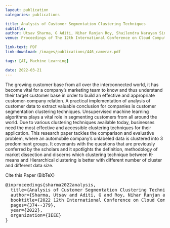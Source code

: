 ```yaml
---
layout: publication
categories: publications

title: Analysis of Customer Segmentation Clustering Techniques
subtitle:
author: Utsav Sharma, G Aditi, Nihar Ranjan Roy, Shailendra Narayan Singh
venue: Proceedings of The 12th International Conference on Cloud Computing, Data Science \& Engineering (Confluence)

link-text: PDF
link-download: /images/publications/446_camerar.pdf

tags: [AI, Machine Learning]

date: 2022-03-21
---
```


The growing customer base from all over the interconnected world, it has become vital for a company’s marketing team to know and thus understand their target customer base in order to build an effective and appropriate customer-company relation. A practical implementation of analysis of customer data to extract valuable conclusion for companies is customer segmentation clustering techniques. Unsupervised machine learning algorithms plays a vital role in segmenting customers from all around the world. Due to various clustering techniques available today, businesses need the most effective and accessible clustering techniques for their application. This research paper tackles the comparison and evaluative problem, where an automobile company’s unlabeled data is clustered into 3 predominant groups. It covenants with the questions that are previously conferred by the scholars and it spotlights the definition, methodology of market dissection and discerns which clustering technique between K-means and Hierarchical clustering is better with different number of cluster and different data size.


<div class="language-plaintext highlighter-rouge">
  Cite this Paper (BibTeX)
  <div class="highlight">
  <pre  style="overflow-x:hidden">
@inproceedings{sharma2022analysis,
  title={Analysis of Customer Segmentation Clustering Techniques},
  author={Sharma, Utsav and Aditi, G and Roy, Nihar Ranjan and Singh, Shailendra Narayan},
  booktitle={2022 12th International Conference on Cloud Computing, Data Science \& Engineering (Confluence)},
  pages={374--379},
  year={2022},
  organization={IEEE}
}
</pre></div></div>